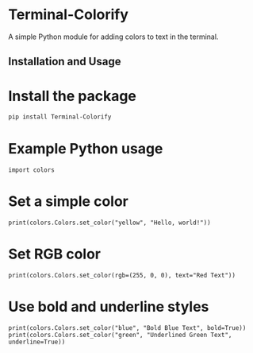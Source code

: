 # Terminal-Colorify

A simple Python module for adding colors to text in the terminal.

## Installation and Usage

# Install the package
```bash
pip install Terminal-Colorify
```

# Example Python usage
```
import colors
```

# Set a simple color
```
print(colors.Colors.set_color("yellow", "Hello, world!"))
```

# Set RGB color
```
print(colors.Colors.set_color(rgb=(255, 0, 0), text="Red Text"))
```

# Use bold and underline styles
```
print(colors.Colors.set_color("blue", "Bold Blue Text", bold=True))
print(colors.Colors.set_color("green", "Underlined Green Text", underline=True))
```